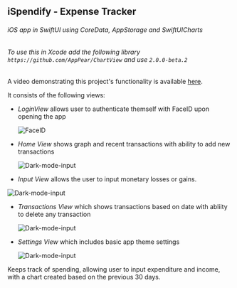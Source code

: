 ## **iSpendify** - Expense Tracker

###### iOS app in SwiftUI using CoreData, AppStorage and SwiftUICharts

###### To use this in Xcode add the following library ```https://github.com/AppPear/ChartView``` and use ``` 2.0.0-beta.2 ``` ######

A video demonstrating this project's functionality is available [here](https://youtu.be/UtPJ3gss0Go).

It consists of the following views:

 - *LoginView* allows user to authenticate themself with FaceID upon opening the app

   ![FaceID](/iSpendify/Extension/faci.png)

 - *Home View* shows graph and recent transactions with ability to add new transactions 
 
   ![Dark-mode-input](/iSpendify/Extension/home-view.jpeg)

 -  *Input View* allows the user to input monetary losses or gains.

   ![Dark-mode-input](/iSpendify/Extension/input-transaction.jpeg)

 - *Transactions View* which shows transactions based on date with abliity to delete any transaction
 
   ![Dark-mode-input](/iSpendify/Extension/alltransa.jpeg)
   
 - *Settings View* which includes basic app theme settings
  
   ![Dark-mode-input](/iSpendify/Extension/settings-view.jpeg)

Keeps track of spending, allowing user to input expenditure and income, with a chart created based on the previous 30 days.

